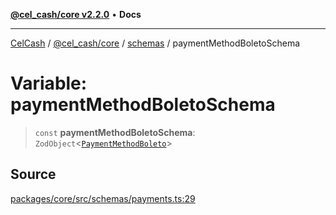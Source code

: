 [**@cel_cash/core v2.2.0**](../../README.md) • **Docs**

***

[CelCash](../../../../packages.md) / [@cel\_cash/core](../../README.md) / [schemas](../README.md) / paymentMethodBoletoSchema

# Variable: paymentMethodBoletoSchema

> `const` **paymentMethodBoletoSchema**: `ZodObject`\<[`PaymentMethodBoleto`](../../types/type-aliases/PaymentMethodBoleto.md)\>

## Source

[packages/core/src/schemas/payments.ts:29](https://github.com/Pyxlab/celcash/blob/9e2eeefc75067a4b86d18d5bb144eb4446f097c2/packages/core/src/schemas/payments.ts#L29)
